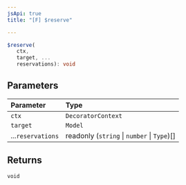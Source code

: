 ```yaml
---
jsApi: true
title: "[F] $reserve"

---
```

```ts
$reserve(
   ctx, 
   target, ...
   reservations): void
```

## Parameters

| Parameter | Type |
| :------ | :------ |
| `ctx` | `DecoratorContext` |
| `target` | `Model` |
| ...`reservations` | readonly (`string` \| `number` \| `Type`)[] |

## Returns

`void`
